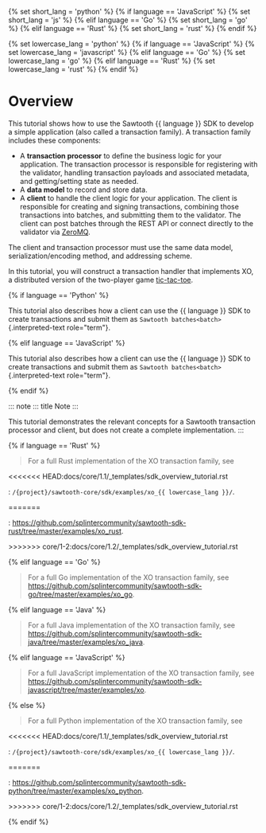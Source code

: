 {% set short_lang = \'python\' %} {% if language == \'JavaScript\' %} {%
set short_lang = \'js\' %} {% elif language == \'Go\' %} {% set
short_lang = \'go\' %} {% elif language == \'Rust\' %} {% set short_lang
= \'rust\' %} {% endif %}

{% set lowercase_lang = \'python\' %} {% if language == \'JavaScript\'
%} {% set lowercase_lang = \'javascript\' %} {% elif language == \'Go\'
%} {% set lowercase_lang = \'go\' %} {% elif language == \'Rust\' %} {%
set lowercase_lang = \'rust\' %} {% endif %}

# Overview

<!--
  Licensed under Creative Commons Attribution 4.0 International License
  https://creativecommons.org/licenses/by/4.0/
-->

This tutorial shows how to use the Sawtooth {{ language }} SDK to
develop a simple application (also called a transaction family). A
transaction family includes these components:

-   A **transaction processor** to define the business logic for your
    application. The transaction processor is responsible for
    registering with the validator, handling transaction payloads and
    associated metadata, and getting/setting state as needed.
-   A **data model** to record and store data.
-   A **client** to handle the client logic for your application. The
    client is responsible for creating and signing transactions,
    combining those transactions into batches, and submitting them to
    the validator. The client can post batches through the REST API or
    connect directly to the validator via [ZeroMQ](http://zeromq.org).

The client and transaction processor must use the same data model,
serialization/encoding method, and addressing scheme.

In this tutorial, you will construct a transaction handler that
implements XO, a distributed version of the two-player game
[tic-tac-toe](https://en.wikipedia.org/wiki/Tic-tac-toe).

{% if language == \'Python\' %}

This tutorial also describes how a client can use the {{ language }} SDK
to create transactions and submit them as
`Sawtooth batches<batch>`{.interpreted-text role="term"}.

{% elif language == \'JavaScript\' %}

This tutorial also describes how a client can use the {{ language }} SDK
to create transactions and submit them as
`Sawtooth batches<batch>`{.interpreted-text role="term"}.

{% endif %}

::: note
::: title
Note
:::

This tutorial demonstrates the relevant concepts for a Sawtooth
transaction processor and client, but does not create a complete
implementation.
:::

{% if language == \'Rust\' %}

> For a full Rust implementation of the XO transaction family, see

\<\<\<\<\<\<\< HEAD:docs/core/1.1/\_templates/sdk_overview_tutorial.rst

:   `/{project}/sawtooth-core/sdk/examples/xo_{{ lowercase_lang }}/`.

=======

:   <https://github.com/splintercommunity/sawtooth-sdk-rust/tree/master/examples/xo_rust>.

\>\>\>\>\>\>\>
core/1-2:docs/core/1.2/\_templates/sdk_overview_tutorial.rst

{% elif language == \'Go\' %}

> For a full Go implementation of the XO transaction family, see
> <https://github.com/splintercommunity/sawtooth-sdk-go/tree/master/examples/xo_go>.

{% elif language == \'Java\' %}

> For a full Java implementation of the XO transaction family, see
> <https://github.com/splintercommunity/sawtooth-sdk-java/tree/master/examples/xo_java>.

{% elif language == \'JavaScript\' %}

> For a full JavaScript implementation of the XO transaction family, see
> <https://github.com/splintercommunity/sawtooth-sdk-javascript/tree/master/examples/xo>.

{% else %}

> For a full Python implementation of the XO transaction family, see

\<\<\<\<\<\<\< HEAD:docs/core/1.1/\_templates/sdk_overview_tutorial.rst

:   `/{project}/sawtooth-core/sdk/examples/xo_{{ lowercase_lang }}/`.

=======

:   <https://github.com/splintercommunity/sawtooth-sdk-python/tree/master/examples/xo_python>.

\>\>\>\>\>\>\>
core/1-2:docs/core/1.2/\_templates/sdk_overview_tutorial.rst

{% endif %}
